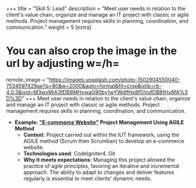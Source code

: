 +++
title = "Skill 5: Lead"
description = "Meet user needs in relation to the client's value chain, organize and manage an IT project with classic or agile methods. Project management requires skills in planning, coordination, and communication."
weight = 5
[extra]
# You can also crop the image in the url by adjusting w=/h=
remote_image = "https://images.unsplash.com/photo-1502904550040-7534597429ae?q=80&w=2000&auto=format&fit=crop&ixlib=rb-4.0.3&ixid=M3wxMjA3fDB8MHxwaG90by1wYWdlfHx8fGVufDB8fHx8fA%3D%3D"
+++
Meet user needs in relation to the client's value chain, organize and manage an IT project with classic or agile methods. Project management requires skills in planning, coordination, and communication.
- **Example: ["E-commerce Website"](../../projects/alizon) Project Management Using AGILE Method**
  - **Context**: Project carried out within the IUT framework, using the AGILE method (Scrum then Scrumban) to develop an e-commerce website.
  - **Technologies used**: CodeIgniter4, Git
  - **Why it meets expectations**: Managing this project allowed the practice of agile principles, favoring an iterative and incremental approach. The ability to adapt to changes and deliver features regularly is essential to meet clients' dynamic needs.

